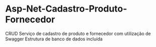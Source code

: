 # Asp-Net-Cadastro-Produto-Fornecedor
CRUD
Serviço de cadastro de produto e fornecedor com utilização de Swagger
Estrutura de banco de dados incluída

